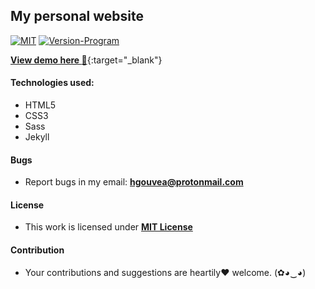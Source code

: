 ## My personal website

[![MIT](https://img.shields.io/badge/license-MIT-blue.svg)](https://github.com/GouveaHeitor/gouveaheitor.github.io/blob/master/LICENSE.md)
[![Version-Program](https://img.shields.io/badge/version-1.0-blue.svg)](https://github.com/GouveaHeitor/gouveaheitor.github.io/releases)

[**View demo here :metal:**](http://heitorgouvea.me){:target="_blank"}

#### Technologies used:

- HTML5
- CSS3
- Sass
- Jekyll

#### Bugs

- Report bugs in my email: **hgouvea@protonmail.com**

#### License

- This work is licensed under [**MIT License**](https://github.com/GouveaHeitor/gouveaheitor.github.io/blob/master/LICENSE.md)

#### Contribution

- Your contributions and suggestions are heartily♥ welcome. (✿◕‿◕)
